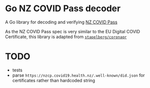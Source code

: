 # Go NZ COVID Pass decoder


A Go library for decoding and verifying [NZ COVID Pass](https://github.com/minhealthnz/nzcovidpass-spec)

As the NZ COVID Pass spec is very similar to the EU Digital COVID Certificate, this library is adapted from [`stapelberg/coronaqr`](https://github.com/stapelberg/coronaqr)


# TODO

- tests
- parse `https://nzcp.covid19.health.nz/.well-known/did.json` for certificates rather than hardcoded string